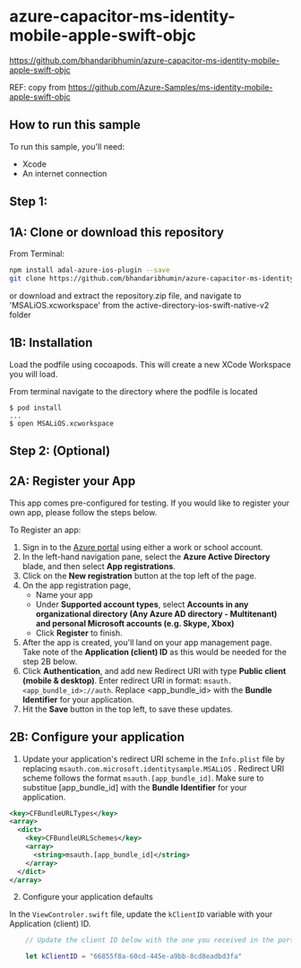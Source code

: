 # azure-capacitor-ms-identity-mobile-apple-swift-objc

https://github.com/bhandaribhumin/azure-capacitor-ms-identity-mobile-apple-swift-objc

REF: copy from https://github.com/Azure-Samples/ms-identity-mobile-apple-swift-objc

## How to run this sample

To run this sample, you'll need:

- Xcode
- An internet connection

## Step 1:

## 1A: Clone or download this repository

From Terminal:

```bash
npm install adal-azure-ios-plugin --save
git clone https://github.com/bhandaribhumin/azure-capacitor-ms-identity-mobile-apple-swift-objc
```

or download and extract the repository.zip file, and navigate to 'MSALiOS.xcworkspace' from the active-directory-ios-swift-native-v2 folder

## 1B: Installation

Load the podfile using cocoapods. This will create a new XCode Workspace you will load.

From terminal navigate to the directory where the podfile is located

```
$ pod install
...
$ open MSALiOS.xcworkspace
```

## Step 2: (Optional)

## 2A: Register your App

This app comes pre-configured for testing. If you would like to register your own app, please follow the steps below.

To Register an app:

1. Sign in to the [Azure portal](https://portal.azure.com) using either a work or school account.
2. In the left-hand navigation pane, select the **Azure Active Directory** blade, and then select **App registrations**.
3. Click on the **New registration** button at the top left of the page.
4. On the app registration page,
   - Name your app
   - Under **Supported account types**, select **Accounts in any organizational directory (Any Azure AD directory - Multitenant) and personal Microsoft accounts (e.g. Skype, Xbox)**
   - Click **Register** to finish.
5. After the app is created, you'll land on your app management page. Take note of the **Application (client) ID** as this would be needed for the step 2B below.
6. Click **Authentication**, and add new Redirect URI with type **Public client (mobile & desktop)**. Enter redirect URI in format: `msauth.<app_bundle_id>://auth`. Replace <app_bundle_id> with the **Bundle Identifier** for your application.
7. Hit the **Save** button in the top left, to save these updates.

## 2B: Configure your application

1. Update your application's redirect URI scheme in the `Info.plist` file by replacing `msauth.com.microsoft.identitysample.MSALiOS` . Redirect URI scheme follows the format `msauth.[app_bundle_id]`. Make sure to substitue [app_bundle_id] with the **Bundle Identifier** for your application.

```xml
<key>CFBundleURLTypes</key>
<array>
  <dict>
    <key>CFBundleURLSchemes</key>
    <array>
      <string>msauth.[app_bundle_id]</string>
    </array>
  </dict>
</array>
```

2. Configure your application defaults

In the `ViewControler.swift` file, update the `kClientID` variable with your Application (client) ID.

```swift
    // Update the client ID below with the one you received in the portal. Below ID is for running the sample app only.

    let kClientID = "66855f8a-60cd-445e-a9bb-8cd8eadbd3fa"
```
